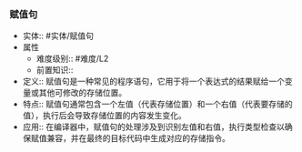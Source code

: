 ###  赋值句 
- 实体:: #实体/赋值句 
- 属性
	- 难度级别:: #难度/L2 
	- 前置知识::
- 定义:: 赋值句是一种常见的程序语句，它用于将一个表达式的结果赋给一个变量或其他可修改的存储位置。
- 特点:: 赋值句通常包含一个左值（代表存储位置）和一个右值（代表要存储的值），执行后会导致存储位置的内容发生变化。
- 应用:: 在编译器中，赋值句的处理涉及到识别左值和右值，执行类型检查以确保赋值兼容，并在最终的目标代码中生成对应的存储指令。